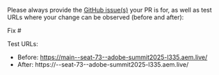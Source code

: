 Please always provide the [GitHub issue(s)](../issues) your PR is for, as well as test URLs where your change can be observed (before and after):

Fix #<gh-issue-id>

Test URLs:
- Before: https://main--seat-73--adobe-summit2025-l335.aem.live/
- After: https://<branch>--seat-73--adobe-summit2025-l335.aem.live/
